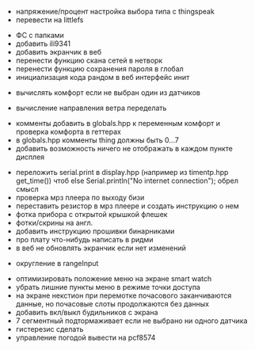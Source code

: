 + напряжение/процент настройка выбора типа с thingspeak
+ перевести на littlefs
* ФС с папками
* добавить ili9341
* добавить экранчик в веб
* перенести функцию скана сетей в нетворк
* перенести функцию сохранения пароля в глобал
* инициализация кода рандом в веб интерфейс инит
+ вычислять комфорт если не выбран один из датчиков
* вычисление направления ветра переделать
+ комменты добавить в globals.hpp к переменным комфорт и проверка комфорта в геттерах
+ в globals.hpp комменты thing должны быть 0...7
+ добавить возможность ничего не отображать в каждом пункте дисплея
* переложить serial.print в display.hpp (например из timentp.hpp get_time()) чтоб else Serial.println("No internet connection"); обрел смысл
* проверка мрз плеера по выходу бизи
* переставить резистор в мрз плеере и создать инструкцию о нем
* фотка прибора с открытой крышкой флешек
* фотки/скрины на англ.
* добавить инструкцию прошивки бинарниками
* про плату что-нибудь написать в ридми
* в веб не обновлять экранчик если нет изменений
+ округление в rangeInput
* оптимизировать положение меню на экране smart watch
* убрать лишние пункты меню в режиме точки доступа
* на экране некстион при перемотке почасового заканчиваются данные, но почасовые слоты продолжаются без данных
* добавить вкл/выкл будильников с экрана
* 7 сегментный подтормаживает если не выбрано ни одного датчика
* гистерезис сделать
* управление погодой вывести на pcf8574